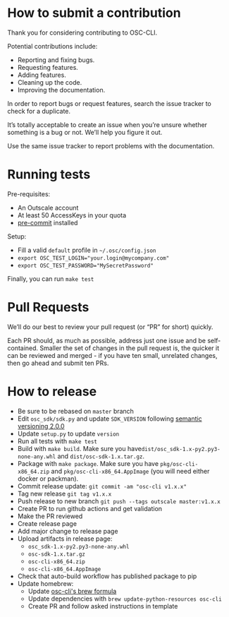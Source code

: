 # How to submit a contribution

Thank you for considering contributing to OSC-CLI.

Potential contributions include:

- Reporting and fixing bugs.
- Requesting features.
- Adding features.
- Cleaning up the code.
- Improving the documentation.

In order to report bugs or request features, search the issue tracker to check for a duplicate.

It’s totally acceptable to create an issue when you’re unsure whether
something is a bug or not. We’ll help you figure it out.

Use the same issue tracker to report problems with the documentation.

# Running tests

Pre-requisites:
- An Outscale account
- At least 50 AccessKeys in your quota
- [pre-commit](https://github.com/pre-commit/pre-commit-hooks) installed

Setup:
- Fill a valid `default` profile in `~/.osc/config.json`
- `export OSC_TEST_LOGIN="your.login@mycompany.com"`
- `export OSC_TEST_PASSWORD="MySecretPassword"`

Finally, you can run `make test`

# Pull Requests

We’ll do our best to review your pull request (or “PR” for short) quickly.

Each PR should, as much as possible, address just one issue and be self-contained.
Smaller the set of changes in the pull request is, the quicker it can be reviewed and
merged - if you have ten small, unrelated changes, then go ahead and submit ten PRs.

# How to release

- Be sure to be rebased on `master` branch
- Edit `osc_sdk/sdk.py` and update `SDK_VERSION` following [semantic versioning 2.0.0](https://semver.org/)
- Update `setup.py` to update `version`
- Run all tests with `make test`
- Build with `make build`. Make sure you have`dist/osc_sdk-1.x-py2.py3-none-any.whl` and `dist/osc-sdk-1.x.tar.gz`.
- Package with `make package`. Make sure you have `pkg/osc-cli-x86_64.zip` and `pkg/osc-cli-x86_64.AppImage` (you will need either docker or packman).
- Commit release update: `git commit -am "osc-cli v1.x.x"`
- Tag new release `git tag v1.x.x`
- Push release to new branch `git push --tags outscale master:v1.x.x`
- Create PR to run github actions and get validation
- Make the PR reviewed
- Create release page
- Add major change to release page
- Upload artifacts in release page:
  - `osc_sdk-1.x-py2.py3-none-any.whl`
  - `osc-sdk-1.x.tar.gz`
  - `osc-cli-x86_64.zip`
  - `osc-cli-x86_64.AppImage`
- Check that auto-build workflow has published package to pip
- Update homebrew:
  - Update [osc-cli's brew formula](https://github.com/Homebrew/homebrew-core/blob/master/Formula/osc-cli.rb#L6)
  - Update dependencies with `brew update-python-resources osc-cli`
  - Create PR and follow asked instructions in template
